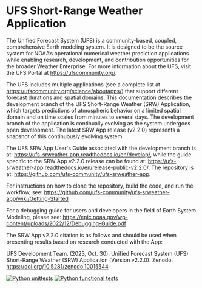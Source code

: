 # UFS Short-Range Weather Application

The Unified Forecast System (UFS) is a community-based, coupled, comprehensive Earth modeling system. It is designed to be the source system for NOAA’s operational numerical weather prediction applications while enabling research, development, and contribution opportunities for the broader Weather Enterprise. For more information about the UFS, visit the UFS Portal at https://ufscommunity.org/.

The UFS includes multiple applications (see a complete list at https://ufscommunity.org/science/aboutapps/) that support different forecast durations and spatial domains. This documentation describes the development branch of the UFS Short-Range Weather (SRW) Application, which targets predictions of atmospheric behavior on a limited spatial domain and on time scales from minutes to several days. The development branch of the application is continually evolving as the system undergoes open development. The latest SRW App release (v2.2.0) represents a snapshot of this continuously evolving system. 

The UFS SRW App User's Guide associated with the development branch is at: https://ufs-srweather-app.readthedocs.io/en/develop/, while the guide specific to the SRW App v2.2.0 release can be found at: https://ufs-srweather-app.readthedocs.io/en/release-public-v2.2.0/. The repository is at: https://github.com/ufs-community/ufs-srweather-app.

For instructions on how to clone the repository, build the code, and run the workflow, see:
https://github.com/ufs-community/ufs-srweather-app/wiki/Getting-Started

For a debugging guide for users and developers in the field of Earth System Modeling, please see:
https://epic.noaa.gov/wp-content/uploads/2022/12/Debugging-Guide.pdf

The SRW App v2.2.0 citation is as follows and should be used when presenting results based on research conducted with the App:

UFS Development Team. (2023, Oct. 30). Unified Forecast System (UFS) Short-Range Weather (SRW) Application (Version v2.2.0). Zenodo. https://doi.org/10.5281/zenodo.10015544

[![Python unittests](https://github.com/ufs-community/ufs-srweather-app/actions/workflows/python_unittests.yaml/badge.svg)](https://github.com/ufs-community/ufs-srweather-app/actions/workflows/python_unittests.yaml)
[![Python functional tests](https://github.com/ufs-community/ufs-srweather-app/actions/workflows/python_func_tests.yaml/badge.svg)](https://github.com/ufs-community/ufs-srweather-app/actions/workflows/python_func_tests.yaml)

